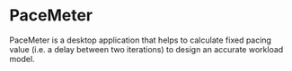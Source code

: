 # PaceMeter
PaceMeter is a desktop application that helps to calculate fixed pacing value (i.e. a delay between two iterations) to design an accurate workload model.
